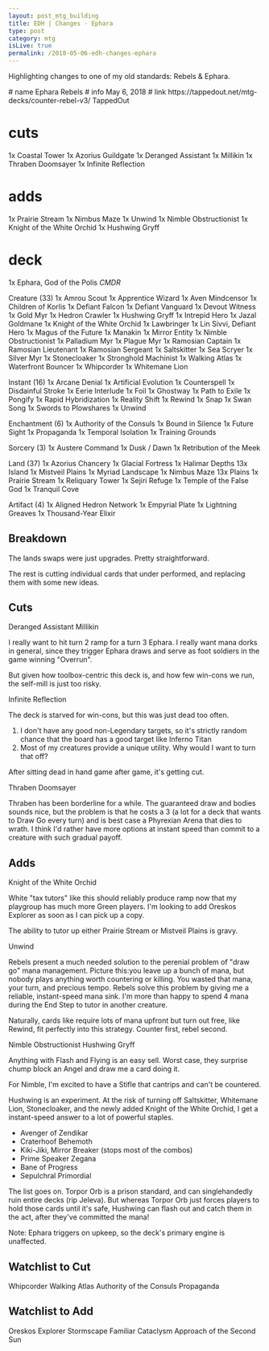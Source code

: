 ```yaml
---
layout: post_mtg_building
title: EDH | Changes - Ephara
type: post
category: mtg
isLive: true
permalink: /2018-05-06-edh-changes-ephara
---
```


Highlighting changes to one of my old standards: <auto-card name="Ramosian Captain">Rebels</auto-card> & <auto-card name="Ephara, God of the Polis">Ephara</auto-card>.

<auto-card-list preview collapse>
  # name Ephara Rebels
  # info May 6, 2018
  # link https://tappedout.net/mtg-decks/counter-rebel-v3/ TappedOut

  # cuts
  1x Coastal Tower
  1x Azorius Guildgate
  1x Deranged Assistant
  1x Millikin
  1x Thraben Doomsayer
  1x Infinite Reflection

  # adds
  1x Prairie Stream
  1x Nimbus Maze
  1x Unwind
  1x Nimble Obstructionist
  1x Knight of the White Orchid
  1x Hushwing Gryff

  # deck
  1x Ephara, God of the Polis *CMDR*

  Creature (33)
  1x Amrou Scout
  1x Apprentice Wizard
  1x Aven Mindcensor
  1x Children of Korlis
  1x Defiant Falcon
  1x Defiant Vanguard
  1x Devout Witness
  1x Gold Myr
  1x Hedron Crawler
  1x Hushwing Gryff
  1x Intrepid Hero
  1x Jazal Goldmane
  1x Knight of the White Orchid
  1x Lawbringer
  1x Lin Sivvi, Defiant Hero
  1x Magus of the Future
  1x Manakin
  1x Mirror Entity
  1x Nimble Obstructionist
  1x Palladium Myr
  1x Plague Myr
  1x Ramosian Captain
  1x Ramosian Lieutenant
  1x Ramosian Sergeant
  1x Saltskitter
  1x Sea Scryer
  1x Silver Myr
  1x Stonecloaker
  1x Stronghold Machinist
  1x Walking Atlas
  1x Waterfront Bouncer
  1x Whipcorder
  1x Whitemane Lion

  Instant (16)
  1x Arcane Denial
  1x Artificial Evolution
  1x Counterspell
  1x Disdainful Stroke
  1x Eerie Interlude
  1x Foil
  1x Ghostway
  1x Path to Exile
  1x Pongify
  1x Rapid Hybridization
  1x Reality Shift
  1x Rewind
  1x Snap
  1x Swan Song
  1x Swords to Plowshares
  1x Unwind

  Enchantment (6)
  1x Authority of the Consuls
  1x Bound in Silence
  1x Future Sight
  1x Propaganda
  1x Temporal Isolation
  1x Training Grounds

  Sorcery (3)
  1x Austere Command
  1x Dusk / Dawn
  1x Retribution of the Meek

  Land (37)
  1x Azorius Chancery
  1x Glacial Fortress
  1x Halimar Depths
  13x Island
  1x Mistveil Plains
  1x Myriad Landscape
  1x Nimbus Maze
  13x Plains
  1x Prairie Stream
  1x Reliquary Tower
  1x Sejiri Refuge
  1x Temple of the False God
  1x Tranquil Cove

  Artifact (4)
  1x Aligned Hedron Network
  1x Empyrial Plate
  1x Lightning Greaves
  1x Thousand-Year Elixir
</auto-card-list>

## Breakdown

The lands swaps were just upgrades. Pretty straightforward.

The rest is cutting individual cards that under performed, and replacing them with some new ideas.

## Cuts

<div class="center">
  <auto-card-image>Deranged Assistant</auto-card-image>
  <auto-card-image>Millikin</auto-card-image>
</div>

I really want to hit turn 2 ramp for a turn 3 Ephara. I really want mana dorks in general, since they trigger Ephara draws and serve as foot soldiers in the game winning "Overrun".

But given how toolbox-centric this deck is, and how few win-cons we run, the self-mill is just too risky.

<div class="center">
  <auto-card-image>Infinite Reflection</auto-card-image>
</div>

The deck is starved for win-cons, but this was just dead too often.

1. I don't have any good non-Legendary targets, so it's strictly random chance that the board has a good target like <auto-card>Inferno Titan</auto-card>
2. Most of my creatures provide a unique utility. Why would I want to turn that off?

After sitting dead in hand game after game, it's getting cut.

<div class="center">
  <auto-card-image>Thraben Doomsayer</auto-card-image>
</div>

Thraben has been borderline for a while. The guaranteed draw and bodies sounds nice, but the problem is that he costs a 3 (a lot for a deck that wants to Draw Go every turn) and is best case a Phyrexian Arena that dies to wrath. I think I'd rather have more options at instant speed than commit to a creature with such gradual payoff.

## Adds

<div class="center">
  <auto-card-image>Knight of the White Orchid</auto-card-image>
</div>

White "tax tutors" like this should reliably produce ramp now that my playgroup has much more Green players. I'm looking to add <auto-card>Oreskos Explorer</auto-card> as soon as I can pick up a copy.

The ability to tutor up either <auto-card>Prairie Stream</auto-card> or <auto-card>Mistveil Plains</auto-card> is gravy.

<div class="center">
  <auto-card-image>Unwind</auto-card-image>
</div>

Rebels present a much needed solution to the perenial problem of "draw go" mana management. Picture this:you leave up a bunch of mana, but nobody plays anything worth countering or killing. You wasted that mana, your turn, and precious tempo. Rebels solve this problem by giving me a reliable, instant-speed mana sink. I'm more than happy to spend 4 mana during the End Step to tutor in another creature.

Naturally, cards like require lots of mana upfront but turn out free, like <auto-card>Rewind</auto-card>, fit perfectly into this strategy. Counter first, rebel second.

<div class="center">
  <auto-card-image>Nimble Obstructionist</auto-card-image>
  <auto-card-image>Hushwing Gryff</auto-card-image>
</div>

Anything with Flash and Flying is an easy sell. Worst case, they surprise chump block an Angel and draw me a card doing it.

For Nimble, I'm excited to have a <auto-card>Stifle</auto-card> that cantrips and can't be countered.

Hushwing is an experiment. At the risk of turning off <auto-card>Saltskitter</auto-card>, <auto-card>Whitemane Lion</auto-card>, <auto-card>Stonecloaker</auto-card>, and the newly added <auto-card>Knight of the White Orchid</auto-card>, I get a instant-speed answer to a lot of powerful staples.

<ul>
  <li><auto-card>Avenger of Zendikar</auto-card></li>
  <li><auto-card>Craterhoof Behemoth</auto-card></li>
  <li><auto-card>Kiki-Jiki, Mirror Breaker</auto-card> (stops most of the combos)</li>
  <li><auto-card>Prime Speaker Zegana</auto-card></li>
  <li><auto-card>Bane of Progress</auto-card></li>
  <li><auto-card>Sepulchral Primordial</auto-card></li>
</ul>

The list goes on. <auto-card>Torpor Orb</auto-card> is a prison standard, and can singlehandedly ruin entire decks (rip <auto-card name="Jeleva, Nephalia's Scourge">Jeleva</auto-card>). But whereas Torpor Orb just forces players to hold those cards until it's safe, Hushwing can flash out and catch them in the act, after they've committed the mana!

Note: Ephara triggers on upkeep, so the deck's primary engine is unaffected.

## Watchlist to Cut

<div class="center mtg-small">
  <auto-card-image>Whipcorder</auto-card-image>
  <auto-card-image>Walking Atlas</auto-card-image>
  <auto-card-image>Authority of the Consuls</auto-card-image>
  <auto-card-image>Propaganda</auto-card-image>
</div>

## Watchlist to Add

<div class="center mtg-small">
  <auto-card-image>Oreskos Explorer</auto-card-image>
  <auto-card-image>Stormscape Familiar</auto-card-image>
  <auto-card-image>Cataclysm</auto-card-image>
  <auto-card-image>Approach of the Second Sun</auto-card-image>
</div>
